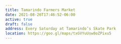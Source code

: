 ```yaml
---
title: Tamarindo Farmers Market
date: 2021-08-26T17:46:52-06:00
active: true
draft: false
address: Every Saturday at Tamarindo’s Skate Park
location: https://goo.gl/maps/txGVYuUsw8oZPixu5
---
```

